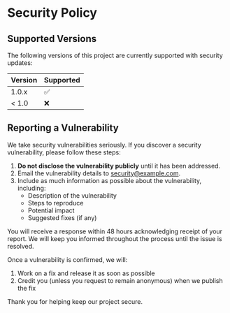 
# Security Policy

## Supported Versions

The following versions of this project are currently supported with security updates:

| Version | Supported          |
| ------- | ------------------ |
| 1.0.x   | :white_check_mark: |
| < 1.0   | :x:                |

## Reporting a Vulnerability

We take security vulnerabilities seriously. If you discover a security vulnerability, please follow these steps:

1. **Do not disclose the vulnerability publicly** until it has been addressed.
2. Email the vulnerability details to [security@example.com](mailto:security@example.com).
3. Include as much information as possible about the vulnerability, including:
   - Description of the vulnerability
   - Steps to reproduce
   - Potential impact
   - Suggested fixes (if any)

You will receive a response within 48 hours acknowledging receipt of your report. We will keep you informed throughout the process until the issue is resolved.

Once a vulnerability is confirmed, we will:
1. Work on a fix and release it as soon as possible
2. Credit you (unless you request to remain anonymous) when we publish the fix

Thank you for helping keep our project secure.

